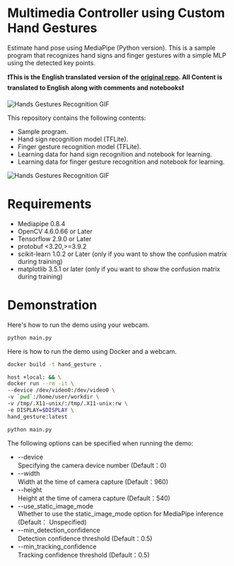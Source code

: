 # Multimedia Controller using Custom Hand Gestures

Estimate hand pose using MediaPipe (Python version).
This is a sample program that recognizes hand signs and finger gestures with a simple MLP using the detected key points.

**❗This is the English translated version of the [original repo](https://github.com/Kazuhito00/hand-gesture-recognition-using-mediapipe/blob/main/README.md). All Content is translated to English along with comments and notebooks❗**

![Hands Gestures Recognition GIF](https://user-images.githubusercontent.com/37477845/102222442-c452cd00-3f26-11eb-93ec-c387c98231be.gif)

This repository contains the following contents:
- Sample program.
- Hand sign recognition model (TFLite).
- Finger gesture recognition model (TFLite).
- Learning data for hand sign recognition and notebook for learning.
- Learning data for finger gesture recognition and notebook for learning.

![Hands Gestures Recognition GIF](<Resources/HGR GIF.gif>)
<!-- ![Hands Gestures Recognition GIF](<Resources/HGR GIF.gif>) -->

# Requirements

- Mediapipe 0.8.4
- OpenCV 4.6.0.66 or Later
- Tensorflow 2.9.0 or Later
- protobuf <3.20,>=3.9.2
- scikit-learn 1.0.2 or Later (only if you want to show the confusion matrix during training)
- matplotlib 3.5.1 or later (only if you want to show the confusion matrix during training)

# Demonstration

Here's how to run the demo using your webcam.

````python
python main.py 
````
Here is how to run the demo using Docker and a webcam.

````bash
docker build -t hand_gesture .

host +local: && \
docker run --rm -it \
--device /dev/video0:/dev/video0 \
-v `pwd`:/home/user/workdir \
-v /tmp/.X11-unix/:/tmp/.X11-unix:rw \
-e DISPLAY=$DISPLAY \
hand_gesture:latest

python main.py 
````

The following options can be specified when running the demo:

- --device\
Specifying the camera device number (Default：0)
- --width\
Width at the time of camera capture (Default：960)
- --height\
Height at the time of camera capture (Default：540)
- --use_static_image_mode\
Whether to use the static_image_mode option for MediaPipe inference (Default： Unspecified)
- --min_detection_confidence\
Detection confidence threshold (Default：0.5)
- --min_tracking_confidence\
Tracking confidence threshold (Default：0.5)
